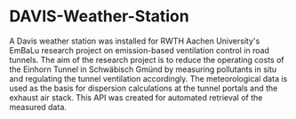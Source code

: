 # DAVIS-Weather-Station
A Davis weather station was installed for RWTH Aachen University's EmBaLu research project on emission-based ventilation control in road tunnels. The aim of the research project is to reduce the operating costs of the Einhorn Tunnel in Schwäbisch Gmünd by measuring pollutants in situ and regulating the tunnel ventilation accordingly. The meteorological data is used as the basis for dispersion calculations at the tunnel portals and the exhaust air stack. This API was created for automated retrieval of the measured data. 
